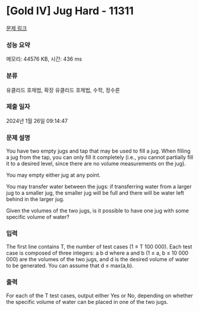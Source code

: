 # [Gold IV] Jug Hard - 11311 

[문제 링크](https://www.acmicpc.net/problem/11311) 

### 성능 요약

메모리: 44576 KB, 시간: 436 ms

### 분류

유클리드 호제법, 확장 유클리드 호제법, 수학, 정수론

### 제출 일자

2024년 1월 26일 09:14:47

### 문제 설명

<p>You have two empty jugs and tap that may be used to fill a jug. When filling a jug from the tap, you can only fill it completely (i.e., you cannot partially fill it to a desired level, since there are no volume measurements on the jug).</p>

<p>You may empty either jug at any point.</p>

<p>You may transfer water between the jugs: if transferring water from a larger jug to a smaller jug, the smaller jug will be full and there will be water left behind in the larger jug.</p>

<p>Given the volumes of the two jugs, is it possible to have one jug with some specific volume of water?</p>

### 입력 

 <p>The first line contains T, the number of test cases (1 ≤ T 100 000). Each test case is composed of three integers: a b d where a and b (1 ≤ a, b ≤ 10 000 000) are the volumes of the two jugs, and d is the desired volume of water to be generated. You can assume that d ≤ max(a,b).</p>

### 출력 

 <p>For each of the T test cases, output either Yes or No, depending on whether the specific volume of water can be placed in one of the two jugs.</p>

